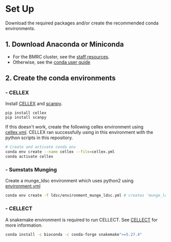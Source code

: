 # Set Up
Download the required packages and/or create the recommended conda environments.

## 1. Download Anaconda or Miniconda
- For the BMRC cluster, see the [staff resources](https://www.medsci.ox.ac.uk/for-staff/resources/bmrc/python-on-the-bmrc-cluster).
- Otherwise, see the [conda user guide](https://conda.io/projects/conda/en/latest/user-guide/install/index.html)

## 2. Create the conda environments
### - CELLEX

Install [CELLEX](https://github.com/perslab/CELLEX) and [scanpy](https://scanpy.readthedocs.io/en/stable/installation.html).
```
pip install cellex
pip install scanpy
```
If this doesn't work, create the following cellex environment using [cellex.yml](https://github.com/melparker101/p50/blob/main/conda_envs/cellex.yml).
CELLEX ran successfully using in this environment with the python scripts in this repository.
``` bash
# Create and activate conda env
conda env create --name cellex --file=cellex.yml
conda activate cellex
```

### - Sumstats Munging
Create a munge_ldsc environment which uses python2 using [environment.yml](https://github.com/pascaltimshel/ldsc/blob/d869cfd1e9fe1abc03b65c00b8a672bd530d0617/environment.yml)
``` bash
conda env create -f ldsc/environment_munge_ldsc.yml # creates 'munge_ldsc' environment 
```

### - CELLECT
A snakemake environment is required to run CELLECT. See [CELLECT](https://github.com/perslab/CELLECT) for more information.
``` bash
conda install -c bioconda -c conda-forge snakemake">=5.27.4"
```
